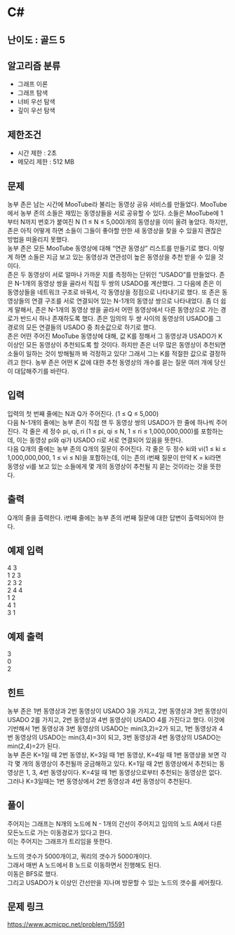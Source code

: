 # C#

## 난이도 : 골드 5

## 알고리즘 분류
  - 그래프 이론
  - 그래프 탐색
  - 너비 우선 탐색
  - 깊이 우선 탐색

## 제한조건
  - 시간 제한 : 2초
  - 메모리 제한 : 512 MB

## 문제
농부 존은 남는 시간에 MooTube라 불리는 동영상 공유 서비스를 만들었다. MooTube에서 농부 존의 소들은 재밌는 동영상들을 서로 공유할 수 있다. 소들은 MooTube에 1부터 N까지 번호가 붙여진 N (1 ≤ N ≤ 5,000)개의 동영상을 이미 올려 놓았다. 하지만, 존은 아직 어떻게 하면 소들이 그들이 좋아할 만한 새 동영상을 찾을 수 있을지 괜찮은 방법을 떠올리지 못했다.<br/>
농부 존은 모든 MooTube 동영상에 대해 “연관 동영상” 리스트를 만들기로 했다. 이렇게 하면 소들은 지금 보고 있는 동영상과 연관성이 높은 동영상을 추천 받을 수 있을 것이다.<br/>
존은 두 동영상이 서로 얼마나 가까운 지를 측정하는 단위인 “USADO”를 만들었다. 존은 N-1개의 동영상 쌍을 골라서 직접 두 쌍의 USADO를 계산했다. 그 다음에 존은 이 동영상들을 네트워크 구조로 바꿔서, 각 동영상을 정점으로 나타내기로 했다. 또 존은 동영상들의 연결 구조를 서로 연결되어 있는 N-1개의 동영상 쌍으로 나타내었다. 좀 더 쉽게 말해서, 존은 N-1개의 동영상 쌍을 골라서 어떤 동영상에서 다른 동영상으로 가는 경로가 반드시 하나 존재하도록 했다. 존은 임의의 두 쌍 사이의 동영상의 USADO를 그 경로의 모든 연결들의 USADO 중 최솟값으로 하기로 했다.<br/>
존은 어떤 주어진 MooTube 동영상에 대해, 값 K를 정해서 그 동영상과 USADO가 K 이상인 모든 동영상이 추천되도록 할 것이다. 하지만 존은 너무 많은 동영상이 추천되면 소들이 일하는 것이 방해될까 봐 걱정하고 있다! 그래서 그는 K를 적절한 값으로 결정하려고 한다. 농부 존은 어떤 K 값에 대한 추천 동영상의 개수를 묻는 질문 여러 개에 당신이 대답해주기를 바란다.<br/>


## 입력
입력의 첫 번째 줄에는 N과 Q가 주어진다. (1 ≤ Q ≤ 5,000)<br/>
다음 N-1개의 줄에는 농부 존이 직접 잰 두 동영상 쌍의 USADO가 한 줄에 하나씩 주어진다. 각 줄은 세 정수 pi, qi, ri (1 ≤ pi, qi ≤ N, 1 ≤ ri ≤ 1,000,000,000)를 포함하는데, 이는 동영상 pi와 qi가 USADO ri로 서로 연결되어 있음을 뜻한다.<br/>
다음 Q개의 줄에는 농부 존의 Q개의 질문이 주어진다. 각 줄은 두 정수 ki와 vi(1 ≤ ki ≤ 1,000,000,000, 1 ≤ vi ≤ N)을 포함하는데, 이는 존의 i번째 질문이 만약 K = ki라면 동영상 vi를 보고 있는 소들에게 몇 개의 동영상이 추천될 지 묻는 것이라는 것을 뜻한다.<br/>


## 출력
Q개의 줄을 출력한다. i번째 줄에는 농부 존의 i번째 질문에 대한 답변이 출력되어야 한다.<br/>


## 예제 입력
4 3<br/>
1 2 3<br/>
2 3 2<br/>
2 4 4<br/>
1 2<br/>
4 1<br/>
3 1<br/>


## 예제 출력
3<br/>
0<br/>
2<br/>


## 힌트
농부 존은 1번 동영상과 2번 동영상이 USADO 3을 가지고, 2번 동영상과 3번 동영상이 USADO 2를 가지고, 2번 동영상과 4번 동영상이 USADO 4를 가진다고 했다. 이것에 기반해서 1번 동영상과 3번 동영상의 USADO는 min(3,2)=2가 되고, 1번 동영상과 4번 동영상의 USADO는 min(3,4)=3이 되고, 3번 동영상과 4번 동영상의 USADO는 min(2,4)=2가 된다.<br/>
농부 존은 K=1일 때 2번 동영상, K=3일 때 1번 동영상, K=4일 때 1번 동영상을 보면 각각 몇 개의 동영상이 추천될까 궁금해하고 있다. K=1일 때 2번 동영상에서 추천되는 동영상은 1, 3, 4번 동영상이다. K=4일 때 1번 동영상으로부터 추천되는 동영상은 없다. 그러나 K=3일때는 1번 동영상에서 2번 동영상과 4번 동영상이 추천된다.<br/>


## 풀이
주어지는 그래프는 N개의 노드에 N - 1개의 간선이 주어지고 임의의 노드 A에서 다른 모든노드로 가는 이동경로가 있다고 한다.<br/>
이는 주어지는 그래프가 트리임을 뜻한다.<br/>


노드의 갯수가 5000개이고, 쿼리의 갯수가 5000개이다.<br/>
그래서 매번 A 노드에서 B 노드로 이동하면서 진행해도 된다.<br/>
이동은 BFS로 했다.<br/>
그리고 USADO가 k 이상인 간선만을 지나며 방문할 수 있는 노드의 갯수를 세어줬다.<br/>


## 문제 링크
https://www.acmicpc.net/problem/15591